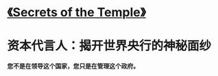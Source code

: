 # [《Secrets of the Temple》](https://github.com/zfy68/gitblog/issues/41)

# 资本代言人：揭开世界央行的神秘面纱

**您不是在领导这个国家，您只是在管理这个政府。**